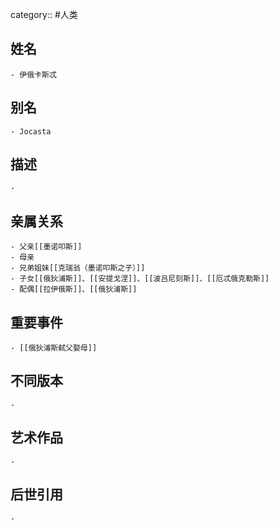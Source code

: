 category:: #人类
## 姓名
	- 伊俄卡斯忒
## 别名
	- Jocasta
## 描述
	-
## 亲属关系
	- 父亲[[墨诺叩斯]]
	- 母亲
	- 兄弟姐妹[[克瑞翁（墨诺叩斯之子）]]
	- 子女[[俄狄浦斯]]、[[安提戈涅]]、[[波吕尼刻斯]]、[[厄忒俄克勒斯]]
	- 配偶[[拉伊俄斯]]、[[俄狄浦斯]]
## 重要事件
	- [[俄狄浦斯弑父娶母]]
## 不同版本
	-
## 艺术作品
	-
## 后世引用
	-
